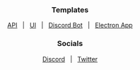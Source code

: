 <h3 align="center">Templates</h3>
<p align="center">
    <a id="APITemplate" href="https://github.com/Fableverse/api-template">API</a> 
    &nbsp; | &nbsp;
    <a id="UITemplate" href="https://github.com/Fableverse/ui-template">UI</a> 
    &nbsp; | &nbsp;
    <a id="DiscordBotTemplate" href="https://github.com/Fableverse/discord-template">Discord Bot</a> 
    &nbsp; | &nbsp;
    <a id="ElectronTemplate" href="https://github.com/Fableverse/electron-template">Electron App</a> 
</p>

<h3 align="center">Socials</h3>
<p align="center">
    <a id="Discord" href="https://discord.gg/5a9bSRyYyF">Discord</a>
    &nbsp; | &nbsp;
    <a id="UITemplate" href="https://twitter.com/fableverse">Twitter</a> 
</p>
